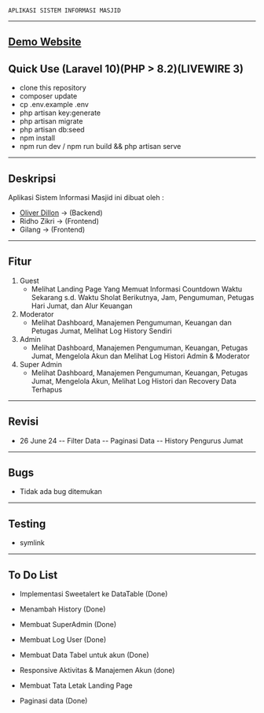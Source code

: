     APLIKASI SISTEM INFORMASI MASJID
------------------------------------------------------
<a href="https://v-project.my.id"> Demo Website </a>
------------------------------------------------------
Quick Use (Laravel 10)(PHP > 8.2)(LIVEWIRE 3)
------------------------------------------------------
- clone this repository
- composer update
- cp .env.example .env
- php artisan key:generate
- php artisan migrate
- php artisan db:seed
- npm install
- npm run dev / npm run build && php artisan serve
-------------------------------------------------------
Deskripsi
-------------------------------------------------------
Aplikasi Sistem Informasi Masjid ini dibuat oleh :
- <a href='https://linkedin.com/in/oliverkore'>Oliver Dillon</a> -> (Backend)
- Ridho Zikri -> (Frontend)
- Gilang -> (Frontend)
--------------------------------------------------------
Fitur
--------------------------------------------------------
1. Guest
   - Melihat Landing Page Yang Memuat Informasi Countdown Waktu Sekarang s.d. Waktu Sholat Berikutnya, Jam, Pengumuman, Petugas Hari Jumat, dan Alur Keuangan
2. Moderator
   - Melihat Dashboard, Manajemen Pengumuman, Keuangan dan Petugas Jumat, Melihat Log History Sendiri
3. Admin
   - Melihat Dashboard, Manajemen Pengumuman, Keuangan, Petugas Jumat, Mengelola Akun dan Melihat Log Histori Admin & Moderator
3. Super Admin
   - Melihat Dashboard, Manajemen Pengumuman, Keuangan, Petugas Jumat, Mengelola Akun, Melihat Log Histori dan Recovery Data Terhapus
--------------------------------------------------------
Revisi
--------------------------------------------------------
- 26 June 24
-- Filter Data
-- Paginasi Data
-- History Pengurus Jumat
--------------------------------------------------------
Bugs
--------------------------------------------------------
- Tidak ada bug ditemukan
--------------------------------------------------------
Testing
--------------------------------------------------------
- symlink
--------------------------------------------------------
To Do List
--------------------------------------------------------
- Implementasi Sweetalert ke DataTable (Done)
- Menambah History (Done)
- Membuat SuperAdmin (Done)
- Membuat Log User (Done)
- Membuat Data Tabel untuk akun (Done)
- Responsive Aktivitas & Manajemen Akun (done)

- Membuat Tata Letak Landing Page
- Paginasi data (Done)